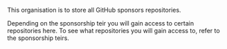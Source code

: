 <html>
<body>
<p>
This organisation is to store all GitHub sponsors repositories.

Depending on the sponsorship teir you will gain access to certain repositories here.
To see what repositories you will gain access to, refer to the sponsorship teirs.
</p>
</body>
</html>
